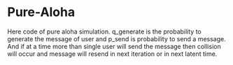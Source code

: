 # Pure-Aloha
Here code of pure aloha simulation. 
q_generate is the probability to generate the message of user and p_send is probability to send a message. And if at a time more than single user will send the message then collision will occur and message will resend in next iteration or in next latent time.
